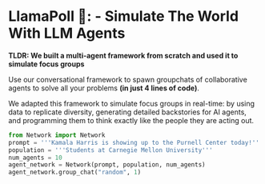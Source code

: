 # LlamaPoll 🦙: - Simulate The World With LLM Agents

__TLDR: We built a multi-agent framework from scratch and used it to simulate focus groups__ 

Use our conversational framework to spawn groupchats of collaborative agents to solve all your problems __(in just 4 lines of code)__.

We adapted this framework to simulate focus groups in real-time: by using data to replicate diversity, generating detailed backstories for AI agents, and programming them to think exactly like the people they are acting out. 
```python
from Network import Network
prompt = '''Kamala Harris is showing up to the Purnell Center today!'''
population = '''Students at Carnegie Mellon University'''
num_agents = 10
agent_network = Network(prompt, population, num_agents)
agent_network.group_chat("random", 1)
